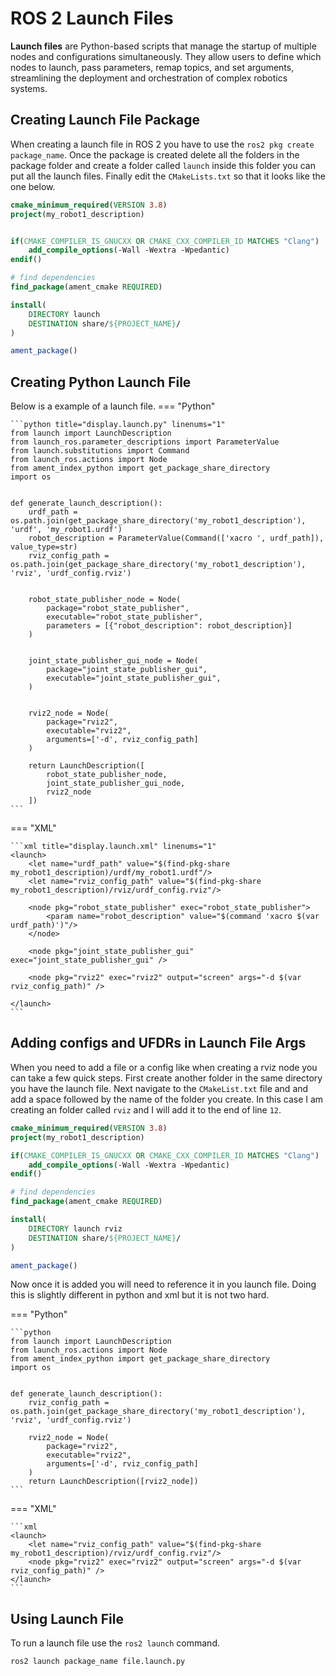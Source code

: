 # ROS 2 Launch Files
**Launch files** are Python-based scripts that manage the startup of multiple nodes and configurations simultaneously. They allow users to define which nodes to launch, pass parameters, remap topics, and set arguments, streamlining the deployment and orchestration of complex robotics systems.


## Creating Launch File Package
When creating a launch file in ROS 2 you have to use the `ros2 pkg create package_name`. Once the package is created delete all the folders in the package folder and create a folder called `launch` inside this folder you can put all the launch files. Finally edit the `CMakeLists.txt` so that it looks like the one below.

```cmake  linenums="1"
cmake_minimum_required(VERSION 3.8)
project(my_robot1_description)


if(CMAKE_COMPILER_IS_GNUCXX OR CMAKE_CXX_COMPILER_ID MATCHES "Clang")
	add_compile_options(-Wall -Wextra -Wpedantic)
endif()

# find dependencies
find_package(ament_cmake REQUIRED)

install(
	DIRECTORY launch
	DESTINATION share/${PROJECT_NAME}/
)

ament_package()
```

## Creating Python Launch File
Below is a example of a launch file. 
=== "Python"

	```python title="display.launch.py" linenums="1"
	from launch import LaunchDescription
	from launch_ros.parameter_descriptions import ParameterValue
	from launch.substitutions import Command
	from launch_ros.actions import Node
	from ament_index_python import get_package_share_directory
	import os
	
	
	def generate_launch_description():
		urdf_path = os.path.join(get_package_share_directory('my_robot1_description'), 'urdf', 'my_robot1.urdf')
		robot_description = ParameterValue(Command(['xacro ', urdf_path]), value_type=str)
		rviz_config_path = os.path.join(get_package_share_directory('my_robot1_description'), 'rviz', 'urdf_config.rviz')
		
		
		robot_state_publisher_node = Node(
			package="robot_state_publisher",
			executable="robot_state_publisher",
			parameters = [{"robot_description": robot_description}]
		)
	
	
		joint_state_publisher_gui_node = Node(
			package="joint_state_publisher_gui",
			executable="joint_state_publisher_gui",
		)
	
	
		rviz2_node = Node(
			package="rviz2",
			executable="rviz2",
			arguments=['-d', rviz_config_path]
		)
		
		return LaunchDescription([
			robot_state_publisher_node,
			joint_state_publisher_gui_node,
			rviz2_node
		])
	```
	
=== "XML"

	```xml title="display.launch.xml" linenums="1"
	<launch>
		<let name="urdf_path" value="$(find-pkg-share my_robot1_description)/urdf/my_robot1.urdf"/>
		<let name="rviz_config_path" value="$(find-pkg-share my_robot1_description)/rviz/urdf_config.rviz"/>
		
		<node pkg="robot_state_publisher" exec="robot_state_publisher">
			<param name="robot_description" value="$(command 'xacro $(var urdf_path)')"/>
		</node>
		
		<node pkg="joint_state_publisher_gui" exec="joint_state_publisher_gui" />
		
		<node pkg="rviz2" exec="rviz2" output="screen" args="-d $(var rviz_config_path)" />
	
	</launch>
	```

## Adding configs and UFDRs in Launch File Args
When you need to add a file or a config like when creating a rviz node you can take a few quick steps. First create another folder in the same directory you have the launch file. Next navigate to the `CMakeList.txt` file and and add a space followed by the name of the folder you create. In this case I am creating an folder called `rviz` and I will add it to the end of line `12`.

```cmake title="CMakeLists.txt" linenums="1" hl_lines="12"
cmake_minimum_required(VERSION 3.8)
project(my_robot1_description)

if(CMAKE_COMPILER_IS_GNUCXX OR CMAKE_CXX_COMPILER_ID MATCHES "Clang")
	add_compile_options(-Wall -Wextra -Wpedantic)
endif()

# find dependencies
find_package(ament_cmake REQUIRED)

install(
	DIRECTORY launch rviz
	DESTINATION share/${PROJECT_NAME}/
)

ament_package()
```

Now once it is added you will need to reference it in you launch file. Doing this is slightly different in python and xml but it is not two hard.

=== "Python"

	```python
	from launch import LaunchDescription
	from launch_ros.actions import Node
	from ament_index_python import get_package_share_directory
	import os
	
	
	def generate_launch_description():
		rviz_config_path = os.path.join(get_package_share_directory('my_robot1_description'), 'rviz', 'urdf_config.rviz')
		
		rviz2_node = Node(
			package="rviz2",
			executable="rviz2",
			arguments=['-d', rviz_config_path]
		)
		return LaunchDescription([rviz2_node])
	```

=== "XML"

	```xml
	<launch>
		<let name="rviz_config_path" value="$(find-pkg-share my_robot1_description)/rviz/urdf_config.rviz"/>
		<node pkg="rviz2" exec="rviz2" output="screen" args="-d $(var rviz_config_path)" />
	</launch>
	```
	
## Using Launch File
To run a launch file use the `ros2 launch` command.
```bash
ros2 launch package_name file.launch.py
```
